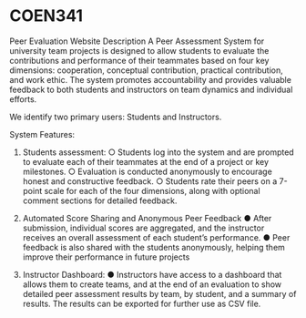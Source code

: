 # COEN341
Peer Evaluation Website
Description
A Peer Assessment System for university team projects is designed to allow students to evaluate the contributions and performance of their teammates based on four key dimensions: cooperation, conceptual contribution, practical contribution, and work ethic. The system promotes accountability and provides valuable feedback to both students and instructors on team dynamics and individual efforts.

We identify two primary users: Students and Instructors.

System Features:
1.	Students assessment:
○	Students log into the system and are prompted to evaluate each of their teammates at the end of a project or key milestones.
○	Evaluation is conducted anonymously to encourage honest and constructive feedback.
○	Students rate their peers on a 7-point scale for each of the four dimensions, along with optional comment sections for detailed feedback.

2.	Automated Score Sharing and Anonymous Peer Feedback
●	After submission, individual scores are aggregated, and the instructor receives an overall assessment of each student’s performance.
●	Peer feedback is also shared with the students anonymously, helping them improve their performance in future projects

4.	Instructor Dashboard:
●	Instructors have access to a dashboard that allows them to create teams, and at the end of an evaluation to show detailed peer assessment results by team, by student, and a summary of results. The results can be exported for further use as CSV file.  
